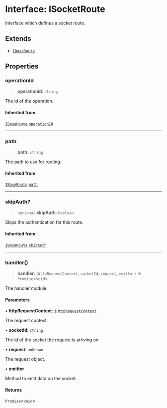 # Interface: ISocketRoute

Interface which defines a socket route.

## Extends

- [`IBaseRoute`](IBaseRoute.md)

## Properties

### operationId

> **operationId**: `string`

The id of the operation.

#### Inherited from

[`IBaseRoute`](IBaseRoute.md).[`operationId`](IBaseRoute.md#operationid)

***

### path

> **path**: `string`

The path to use for routing.

#### Inherited from

[`IBaseRoute`](IBaseRoute.md).[`path`](IBaseRoute.md#path)

***

### skipAuth?

> `optional` **skipAuth**: `boolean`

Skips the authentication for this route.

#### Inherited from

[`IBaseRoute`](IBaseRoute.md).[`skipAuth`](IBaseRoute.md#skipauth)

***

### handler()

> **handler**: (`httpRequestContext`, `socketId`, `request`, `emitter`) => `Promise`\<`void`\>

The handler module.

#### Parameters

• **httpRequestContext**: [`IHttpRequestContext`](IHttpRequestContext.md)

The request context.

• **socketId**: `string`

The id of the socket the request is arriving on.

• **request**: `unknown`

The request object.

• **emitter**

Method to emit data on the socket.

#### Returns

`Promise`\<`void`\>

